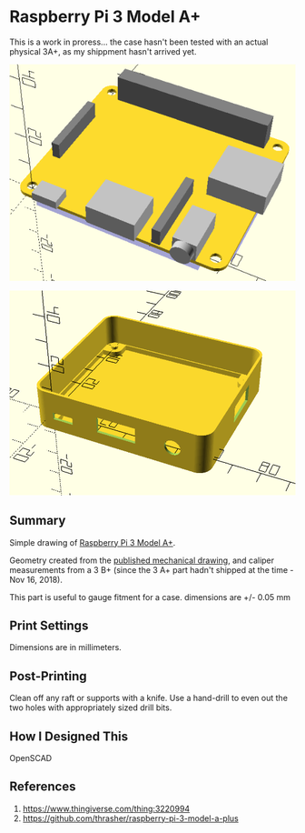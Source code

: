 # Raspberry Pi 3 Model A+

This is a work in proress... the case hasn't been tested with an actual physical 3A+, as my shippment hasn't arrived yet.

![OpenSCAD render of Raspberry Pi 3 Model A+ STL](https://raw.githubusercontent.com/thrasher/raspberry-pi-3-model-a-plus/master/raspberry-pi-3-model-a-plus.png)

![OpenSCAD render of case STL](https://raw.githubusercontent.com/thrasher/raspberry-pi-3-model-a-plus/master/case.png)

## Summary

Simple drawing of [Raspberry Pi 3 Model A+](https://www.raspberrypi.org/products/raspberry-pi-3-model-a-plus/).

Geometry created from the [published mechanical drawing](https://www.raspberrypi.org/app/uploads/2018/11/Raspberry_Pi_3A_mechanical-drawing.pdf), and caliper measurements from a 3 B+ (since the 3 A+ part hadn't shipped at the time - Nov 16, 2018).

This part is useful to gauge fitment for a case.  dimensions are +/- 0.05 mm

## Print Settings

Dimensions are in millimeters.

## Post-Printing

Clean off any raft or supports with a knife.
Use a hand-drill to even out the two holes with appropriately sized drill bits.

## How I Designed This

OpenSCAD

## References

1. https://www.thingiverse.com/thing:3220994
1. https://github.com/thrasher/raspberry-pi-3-model-a-plus
